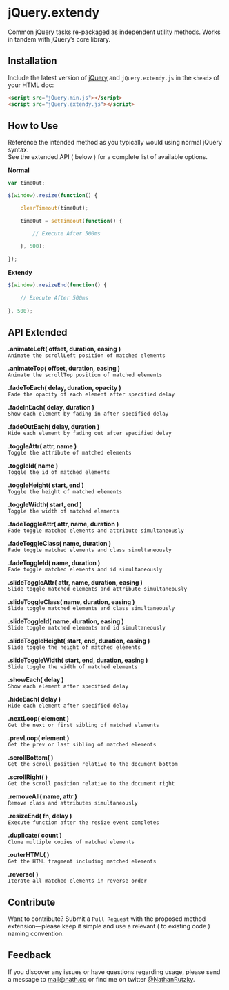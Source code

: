 # jQuery.extendy
Common jQuery tasks re-packaged as independent utility methods. Works in tandem with jQuery’s core library.

## Installation
Include the latest version of [jQuery](http://jquery.com/download) and `jQuery.extendy.js` in the `<head>` of your HTML doc:
```html
<script src="jQuery.min.js"></script>  
<script src="jQuery.extendy.js"></script>
```

## How to Use
Reference the intended method as you typically would using normal jQuery syntax.  
See the extended API ( below ) for a complete list of available options.

**Normal**

```javascript
var timeOut;

$(window).resize(function() {

    clearTimeout(timeOut);
    
    timeOut = setTimeout(function() {

        // Execute After 500ms
        
    }, 500);
    
});
```
**Extendy**
```javascript
$(window).resizeEnd(function() {
    
    // Execute After 500ms
    
}, 500);
```

## API Extended
**.animateLeft( offset, duration, easing )**  
`Animate the scrollLeft position of matched elements`

**.animateTop( offset, duration, easing )**  
`Animate the scrollTop position of matched elements` 

**.fadeToEach( delay, duration, opacity )**  
`Fade the opacity of each element after specified delay`

**.fadeInEach( delay, duration )**  
`Show each element by fading in after specified delay`

**.fadeOutEach( delay, duration )**  
`Hide each element by fading out after specified delay`

**.toggleAttr( attr, name )**  
`Toggle the attribute of matched elements`

**.toggleId( name )**  
`Toggle the id of matched elements`

**.toggleHeight( start, end )**  
`Toggle the height of matched elements`  

**.toggleWidth( start, end )**  
`Toggle the width of matched elements`

**.fadeToggleAttr( attr, name, duration )**   
`Fade toggle matched elements and attribute simultaneously`

**.fadeToggleClass( name, duration )**  
`Fade toggle matched elements and class simultaneously`

**.fadeToggleId( name, duration )**   
`Fade toggle matched elements and id simultaneously`

**.slideToggleAttr( attr, name, duration, easing )**   
`Slide toggle matched elements and attribute simultaneously`

**.slideToggleClass( name, duration, easing )**   
`Slide toggle matched elements and class simultaneously` 

**.slideToggleId( name, duration, easing )**   
`Slide toggle matched elements and id simultaneously` 

**.slideToggleHeight( start, end, duration, easing )**    
`Slide toggle the height of matched elements`  

**.slideToggleWidth( start, end, duration, easing )**   
`Slide toggle the width of matched elements` 

**.showEach( delay )**  
`Show each element after specified delay `

**.hideEach( delay )**  
`Hide each element after specified delay`

**.nextLoop( element )**  
`Get the next or first sibling of matched elements`

**.prevLoop( element )**  
`Get the prev or last sibling of matched elements`

**.scrollBottom( )**  
`Get the scroll position relative to the document bottom`  

**.scrollRight( )**  
`Get the scroll position relative to the document right`  

**.removeAll( name, attr )**  
`Remove class and attributes simultaneously`  

**.resizeEnd( fn, delay )**  
`Execute function after the resize event completes`

**.duplicate( count )**  
`Clone multiple copies of matched elements`

**.outerHTML( )**  
`Get the HTML fragment including matched elements`

**.reverse( )**  
`Iterate all matched elements in reverse order`
  

## Contribute
Want to contribute? Submit a `Pull Request` with the proposed method extension—please keep it simple and use a relevant ( to existing code ) naming convention.

## Feedback
If you discover any issues or have questions regarding usage, please send a message to [mail@nath.co](mailto:mail@nath.co) or find me on twitter [@NathanRutzky](http://twitter.com/NathanRutzky).